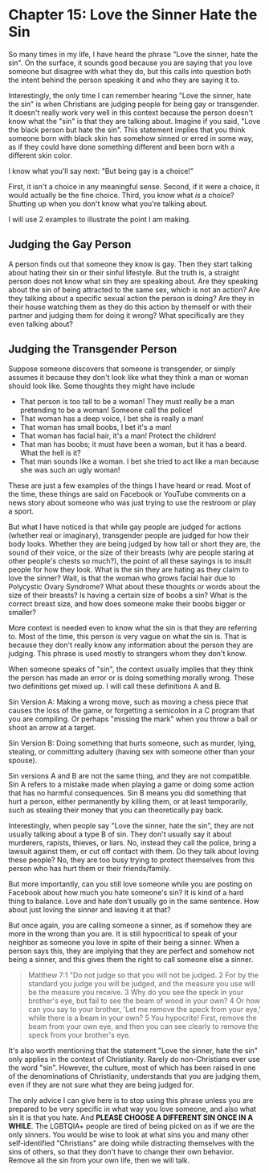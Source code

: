 # Chapter 15: Love the Sinner Hate the Sin

So many times in my life, I have heard the phrase "Love the sinner, hate the sin". On the surface, it sounds good because you are saying that you love someone but disagree with what they do, but this calls into question both the intent behind the person speaking it and who they are saying it to.

Interestingly, the only time I can remember hearing "Love the sinner, hate the sin" is when Christians are judging people for being gay or transgender. It doesn't really work very well in this context because the person doesn't know what the "sin" is that they are talking about. Imagine if you said, "Love the black person but hate the sin". This statement implies that you think someone born with black skin has somehow sinned or erred in some way, as if they could have done something different and been born with a different skin color.

I know what you'll say next: "But being gay is a choice!"

First, it isn't a choice in any meaningful sense. Second, if it were a choice, it would actually be the fine choice. Third, you know what *is* a choice? Shutting up when you don't know what you're talking about.

I will use 2 examples to illustrate the point I am making.

## Judging the Gay Person

A person finds out that someone they know is gay. Then they start talking about hating their sin or their sinful lifestyle. But the truth is, a straight person does not know what sin they are speaking about. Are they speaking about the sin of being attracted to the same sex, which is not an action? Are they talking about a specific sexual action the person is doing? Are they in their house watching them as they do this action by themself or with their partner and judging them for doing it wrong? What specifically are they even talking about?

## Judging the Transgender Person

Suppose someone discovers that someone is transgender, or simply assumes it because they don't look like what they think a man or woman should look like. Some thoughts they might have include

- That person is too tall to be a woman! They must really be a man pretending to be a woman! Someone call the police!
- That woman has a deep voice, I bet she is really a man!
- That woman has small boobs, I bet it's a man!
- That woman has facial hair, it's a man! Protect the children!
- That man has boobs; it must have been a woman, but it has a beard. What the hell is it?
- That man sounds like a woman. I bet she tried to act like a man because she was such an ugly woman!

These are just a few examples of the things I have heard or read. Most of the time, these things are said on Facebook or YouTube comments on a news story about someone who was just trying to use the restroom or play a sport.

But what I have noticed is that while gay people are judged for actions (whether real or imaginary), transgender people are judged for how their body looks. Whether they are being judged by how tall or short they are, the sound of their voice, or the size of their breasts (why are people staring at other people's chests so much?), the point of all these sayings is to insult people for how they look. What is the sin they are hating as they claim to love the sinner? Wait, is that the woman who grows facial hair due to Polycystic Ovary Syndrome? What about these thoughts or words about the size of their breasts? Is having a certain size of boobs a sin? What is the correct breast size, and how does someone make their boobs bigger or smaller?

More context is needed even to know what the sin is that they are referring to. Most of the time, this person is very vague on what the sin is. That is because they don't really know any information about the person they are judging. This phrase is used mostly to strangers whom they don't know.

When someone speaks of "sin", the context usually implies that they think the person has made an error or is doing something morally wrong. These two definitions get mixed up. I will call these definitions A and B.

Sin Version A: Making a wrong move, such as moving a chess piece that causes the loss of the game, or forgetting a semicolon in a C program that you are compiling. Or perhaps "missing the mark" when you throw a ball or shoot an arrow at a target.

Sin Version B: Doing something that hurts someone, such as murder, lying, stealing, or committing adultery (having sex with someone other than your spouse).

Sin versions A and B are not the same thing, and they are not compatible. Sin A refers to a mistake made when playing a game or doing some action that has no harmful consequences. Sin B means you did something that hurt a person, either permanently by killing them, or at least temporarily, such as stealing their money that you can theoretically pay back.

Interestingly, when people say "Love the sinner, hate the sin", they are not usually talking about a type B of sin. They don't usually say it about murderers, rapists, thieves, or liars. No, instead they call the police, bring a lawsuit against them, or cut off contact with them. Do they talk about loving these people? No, they are too busy trying to protect themselves from this person who has hurt them or their friends/family.

But more importantly, can you still love someone while you are posting on Facebook about how much you hate someone's sin? It is kind of a hard thing to balance. Love and hate don't usually go in the same sentence. How about just loving the sinner and leaving it at that?

But once again, you are calling someone a sinner, as if somehow they are more in the wrong than you are. It is still hypocritical to speak of your neighbor as someone you love in spite of their being a sinner. When a person says this, they are implying that they are perfect and somehow not being a sinner, and this gives them the right to call someone else a sinner.

> Matthew 7:1 "Do not judge so that you will not be judged. 2 For by the standard you judge you will be judged, and the measure you use will be the measure you receive. 3 Why do you see the speck in your brother's eye, but fail to see the beam of wood in your own? 4 Or how can you say to your brother, 'Let me remove the speck from your eye,' while there is a beam in your own? 5 You hypocrite! First, remove the beam from your own eye, and then you can see clearly to remove the speck from your brother's eye.

It's also worth mentioning that the statement "Love the sinner, hate the sin" only applies in the context of Christianity. Rarely do non-Christians ever use the word "sin". However, the culture, most of which has been raised in one of the denominations of Christianity, understands that you are judging them, even if they are not sure what they are being judged for.

The only advice I can give here is to stop using this phrase unless you are prepared to be very specific in what way you love someone, and also what sin it is that you hate. And **PLEASE CHOOSE A DIFFERENT SIN ONCE IN A WHILE**. The LGBTQIA+ people are tired of being picked on as if we are the only sinners. You would be wise to look at what sins you and many other self-identified "Christians" are doing while distracting themselves with the sins of others, so that they don't have to change their own behavior. Remove all the sin from your own life, then we will talk.